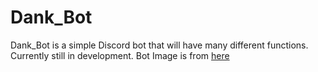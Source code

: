 # Dank_Bot

Dank_Bot is a simple Discord bot that will have many different functions. Currently still in development.
Bot Image is from <html><a href = "https://upload.wikimedia.org/wikipedia/commons/thumb/f/fe/Video-Game-Controller-Icon-IDV-green.svg/1024px-Video-Game-Controller-Icon-IDV-green.svg.png
Created by Jason Liu">here</a></html>
